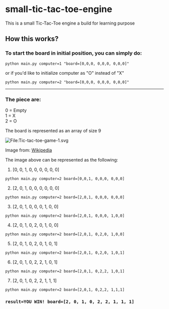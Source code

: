 # small-tic-tac-toe-engine

This is a small Tic-Tac-Toe engine a build for learning purpose

## How this works?

### To start the board in initial position, you can simply do:

```python main.py computer=1 "board=[0,0,0, 0,0,0, 0,0,0]"```


or if you'd like to initialize computer as "O" instead of "X"

```python main.py computer=2 "board=[0,0,0, 0,0,0, 0,0,0]"```

---

### The piece are:
0 = Empty<br />
1 = X<br />
2 = O<br />

The board is represented as an array of size 9

![File:Tic-tac-toe-game-1.svg](https://upload.wikimedia.org/wikipedia/commons/thumb/1/1b/Tic-tac-toe-game-1.svg/479px-Tic-tac-toe-game-1.svg.png)

Image from: [Wikipedia](https://en.wikipedia.org/wiki/File:Tic-tac-toe-game-1.svg)

The image above can be represented as the following:

1. [0, 0, 1,  0, 0, 0,  0, 0, 0]

```python main.py computer=2 board=[0,0,1, 0,0,0, 0,0,0]```

2. [2, 0, 1,  0, 0, 0,  0, 0, 0]

```python main.py computer=2 board=[2,0,1, 0,0,0, 0,0,0]```

3. [2, 0, 1,  0, 0, 0,  1, 0, 0]

```python main.py computer=2 board=[2,0,1, 0,0,0, 1,0,0]```

4. [2, 0, 1,  0, 2, 0,  1, 0, 0]

```python main.py computer=2 board=[2,0,1, 0,2,0, 1,0,0]```

5. [2, 0, 1,  0, 2, 0,  1, 0, 1]

```python main.py computer=2 board=[2,0,1, 0,2,0, 1,0,1]```

6. [2, 0, 1,  0, 2, 2,  1, 0, 1]

```python main.py computer=2 board=[2,0,1, 0,2,2, 1,0,1]```

7. [2, 0, 1,  0, 2, 2,  1, 1, 1]

```python main.py computer=2 board=[2,0,1, 0,2,2, 1,1,1]```

### ```result=YOU WIN! board=[2, 0, 1, 0, 2, 2, 1, 1, 1]```